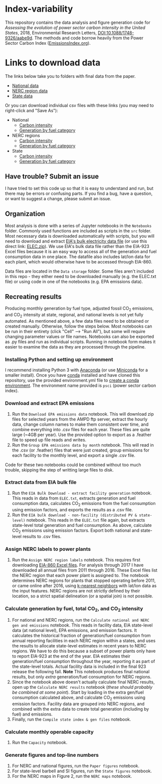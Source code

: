 # Index-variability
This repository contains the data analysis and figure generation code for *Assessing the evolution of power sector carbon intensity in the United States*, 2018, Environmental Research Letters, [DOI:10.1088/1748-9326/aabe9d](https://doi.org/10.1088/1748-9326/aabe9d). The methods and code borrow heavily from the Power Sector Carbon Index ([EmissionsIndex.org](https://www.emissionsindex.org)).

# Links to download data
The links below take you to folders with final data from the paper.
- [National data](https://github.com/gschivley/carbon-index/tree/master/Data%20storage/National%20data)
- [NERC region data](https://github.com/gschivley/carbon-index/tree/master/Data%20storage/final%20NERC%20data)
- [State data](https://github.com/gschivley/carbon-index/tree/master/Data%20storage/final%20state%20data)

Or you can download individual csv files with these links (you may need to right-click and "Save As"):
- National
    - [Carbon intensity](https://github.com/gschivley/carbon-index/raw/master/Data%20storage/National%20data/National%20index%202018-03-06.csv)
    - [Generation by fuel category](https://github.com/gschivley/carbon-index/raw/master/Data%20storage/National%20data/National%20generation%202018-03-06.csv)
- NERC regions
    - [Carbon intensity](https://github.com/gschivley/carbon-index/raw/master/Data%20storage/final%20NERC%20data/NERC%20gen%20emissions%20and%20index%202018-03-06.csv)
    - [Generation by fuel category](https://github.com/gschivley/carbon-index/raw/master/Data%20storage/final%20NERC%20data/NERC%20generation%202018-03-06.csv)
- State
    - [Carbon intensity](https://github.com/gschivley/carbon-index/raw/master/Data%20storage/final%20state%20data/Monthly%20index%20states%202018-03-06.csv)
    - [Generation by fuel category](https://github.com/gschivley/carbon-index/raw/master/Data%20storage/final%20state%20data/Monthly%20generation%20states%202018-03-06.csv)


## Have trouble? Submit an issue
I have tried to set this code up so that it is easy to understand and run, but there may be errors or confusing parts. If you find a bug, have a question, or want to suggest a change, please submit an issue.

## Organization
Most analysis is done with a series of Jupyter notebooks in the `Notebooks` folder. Commonly used functions are included as scripts in the `src` folder. Most necessary data is downloaded automatically with scripts, but you will need to download and extract [EIA's bulk electricity data file](https://www.eia.gov/opendata/bulkfiles.php) (or use this direct link: [ELEC.zip](http://api.eia.gov/bulk/ELEC.zip)). We use EIA's bulk data file rather than the EIA-923 Excel files because it is an easy way to access all of the generation and fuel consumption data in one place. The datafile also includes lat/lon data for each plant, which would otherwise have to be accessed through EIA-860.

Data files are located in the `Data storage` folder. Some files aren't included in this repo - they either need to be downloaded manually (e.g. the ELEC.txt file) or using code in one of the notebooks (e.g. EPA emissions data).

## Recreating results
Producing monthly generation by fuel type, adjusted fossil CO<sub>2</sub> emissions, and CO<sub>2</sub> intensity at state, regional, and national levels is not yet fully automated. As mentioned above, a few data files need to be obtained or created manually. Otherwise, follow the steps below. Most notebooks can be run in their entirety (click "Cell" --> "Run All"), but some will require changing parameter values or file names. Notebooks can also be exported as .py files and run as individual scripts. Running in notebook form makes it easier to examine the data as they are processed through the pipeline.

### Installing Python and setting up environment
I recommend installing Python 3 with [Anaconda](https://www.anaconda.com/download) (or use [Miniconda](https://conda.io/miniconda.html) for a smaller install). Once you have [conda](https://conda.io/docs/user-guide/overview.html) installed and have cloned this repository, use the provided environment.yml file to [create a conda environment](https://conda.io/docs/user-guide/tasks/manage-environments.html#creating-an-environment-from-an-environment-yml-file). The environment name provided is `psci` (power sector carbon index).

### Download and extract EPA emissions
1. Run the `Download EPA emissions data` notebook. This will download zip files for selected years from the AMPD ftp server, extract the hourly data, change column names to make them consistent over time, and combine everything into .csv files for each year. These files are quite large (~4GB per year). Use the provided option to export as a .feather file to speed up file reads and writes.
2. Run the `Group EPA emissions data by month` notebook. This will read in the .csv (or .feather) files that were just created, group emissions for each facility to the monthly level, and export a single .csv file.

Code for these two notebooks could be combined without too much trouble, skipping the step of writting large files to disk.

### Extract data from EIA bulk file
1. Run the `EIA Bulk Download - extract facility generation` notebook. This reads in data from `ELEC.txt`, extracts generation and fuel consumption data, calculates CO<sub>2</sub> emissions from the fuel consumption using emission factors, and exports the results as a .csv file.
2. Run the `EIA bulk download - non-facility (distributed PV & state-level)` notebook. This reads in the `ELEC.txt` file again, but extracts state-level total generation and fuel consumption. As above, calculate CO<sub>2</sub> emissions using emission factors. Export both national and state-level results to .csv files.

### Assign NERC labels to power plants
1. Run the `Assign NERC region labels` notebook. This requires first downloading [EIA-860 Excel files](https://www.eia.gov/electricity/data/eia860/). For analysis through 2017 I have downloaded all annual files from 2011 through 2016. These Excel files list the NERC region that each power plant is assigned to. The notebook determines NERC regions for plants that stopped operating before 2011, or came online after 2016, using [k-nearest neighbors](https://en.wikipedia.org/wiki/K-nearest_neighbors_algorithm) with lat/lon data as the input features. NERC regions are not strictly defined by their location, so a strict spatial delineation (or a spatial join) is not possible.

### Calculate generation by fuel, total CO<sub>2</sub>, and CO<sub>2</sub> intensity
1. For national and NERC regions, run the `Calculate national and NERC gen and emissions` notebook. This reads in facility data, EIA state-level data (at national level), EPA emissions, and emission factors. It calculates the historical fraction of generation/fuel consumption from annual reporting facilities in each NERC region within a states, and uses the results to allocate state-level estimates in recent years to NERC regions. We have to do this because a subset of power plants only have to report EIA-923 at the end of the year. EIA estimates their generation/fuel consumption throughout the year, reporting it as part of the state-level totals. Actual facility data is included in the final 923 release the following fall. **Note** This notebook produces final national results, but only *extra* generation/fuel consumption for NERC regions.
2. Since the notebook above doesn't actually calculate final NERC results, open up the `Calculate NERC results` notebook (*these should probably be combined at some point*). Start by loading in the extra gen/fuel consumption calculated above, and calculate CO<sub>2</sub> emissions using emission factors. Facility data are grouped into NERC regions, and combined with the extra data to create total generation (including by fuel) and emissions.
3. Finally, run the `Compile state index & gen files` notebook.

### Calculate monthly operable capacity
1. Run the `Capacity` notebook.

### Generate figures and top-line numbers
1. For NERC and national figures, run the `Paper figures` notebook.
2. For state-level barbell and SI figures, run the `State figures` notebook.
3. For the NERC maps in Figure 2, run the `NERC maps` notebook.
